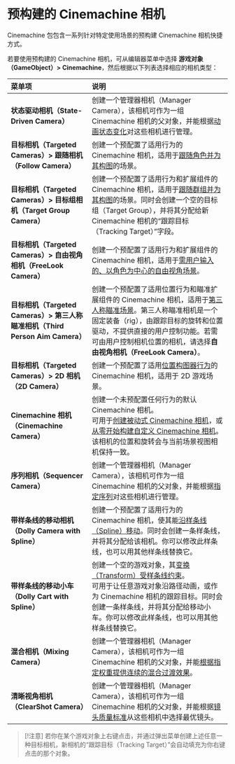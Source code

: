 # 预构建的 Cinemachine 相机

Cinemachine 包包含一系列针对特定使用场景的预构建 Cinemachine 相机快捷方式。

若要使用预构建的 Cinemachine 相机，可从编辑器菜单中选择 **游戏对象（GameObject）> Cinemachine**，然后根据以下列表选择相应的相机类型：

| 菜单项 | 说明 |
| :--- | :--- |
| **状态驱动相机（State-Driven Camera）** | 创建一个管理器相机（Manager Camera），该相机可作为一组 Cinemachine 相机的父对象，并能根据[动画状态变化](CinemachineStateDrivenCamera.md)对这些相机进行管理。 |
| **目标相机（Targeted Cameras）> 跟随相机（Follow Camera）** | 创建一个预配置了适用行为的 Cinemachine 相机，适用于[跟随角色并为其构图](setup-follow-camera.md)的场景。 |
| **目标相机（Targeted Cameras）> 目标组相机（Target Group Camera）** | 创建一个预配置了适用行为和扩展组件的 Cinemachine 相机，适用于[跟随群组并为其构图](GroupingTargets.md)的场景。同时会创建一个空的目标组（Target Group），并将其分配给新 Cinemachine 相机的“跟踪目标（Tracking Target）”字段。 |
| **目标相机（Targeted Cameras）> 自由视角相机（FreeLook Camera）** | 创建一个预配置了适用行为和扩展组件的 Cinemachine 相机，适用于[需用户输入的、以角色为中心的自由视角场景](FreeLookCameras.md)。 |
| **目标相机（Targeted Cameras）> 第三人称瞄准相机（Third Person Aim Camera）** | 创建一个预配置了适用位置行为和瞄准扩展组件的 Cinemachine 相机，适用于[第三人称瞄准场景](ThirdPersonCameras.md)。第三人称瞄准相机是一个固定装备（rig），由跟踪目标的旋转和位置驱动，不提供直接的用户控制功能。若需可由用户控制相机位置的相机，请选择**自由视角相机（FreeLook Camera）**。 |
| **目标相机（Targeted Cameras）> 2D 相机（2D Camera）** | 创建一个预配置了适用[位置构图器行为](CinemachinePositionComposer.md)的 Cinemachine 相机，适用于 2D 游戏场景。 |
| **Cinemachine 相机（Cinemachine Camera）** | 创建一个未预配置任何行为的默认 Cinemachine 相机。<br />可用于[创建被动式 Cinemachine 相机](setup-cinemachine-environment.md)，或[从零开始构建自定义 Cinemachine 相机](setup-procedural-behavior.md)。该相机的位置和旋转会与当前场景视图相机保持一致。 |
| **序列相机（Sequencer Camera）** | 创建一个管理器相机（Manager Camera），该相机可作为一组 Cinemachine 相机的父对象，并能根据[指定序列](CinemachineSequencerCamera.md)对这些相机进行管理。 |
| **带样条线的移动相机（Dolly Camera with Spline）** | 创建一个预配置了适用行为的 Cinemachine 相机，使其能[沿样条线（Spline）移动](CinemachineUsingSplinePaths.md)。同时会创建一条样条线，并将其分配给该相机。你可以修改此样条线，也可以用其他样条线替换它。 |
| **带样条线的移动小车（Dolly Cart with Spline）** | 创建一个空的游戏对象，其[变换（Transform）受样条线约束](CinemachineSplineCart.md)。<br />可用于让任意游戏对象沿路径动画，或作为 Cinemachine 相机的跟踪目标。同时会创建一条样条线，并将其分配给移动小车。你可以修改此样条线，也可以用其他样条线替换它。 |
| **混合相机（Mixing Camera）** | 创建一个管理器相机（Manager Camera），该相机可作为一组 Cinemachine 相机的父对象，并能[根据指定权重提供连续的混合过渡效果](CinemachineMixingCamera.md)。 |
| **清晰视角相机（ClearShot Camera）** | 创建一个管理器相机（Manager Camera），该相机可作为一组 Cinemachine 相机的父对象，并能根据[镜头质量标准](CinemachineClearShot.md)从这些相机中选择最优镜头。 |


> [!注意]
> 若你在某个游戏对象上右键点击，并通过弹出菜单创建上述任意一种目标相机，新相机的“跟踪目标（Tracking Target）”会自动填充为你右键点击的那个对象。